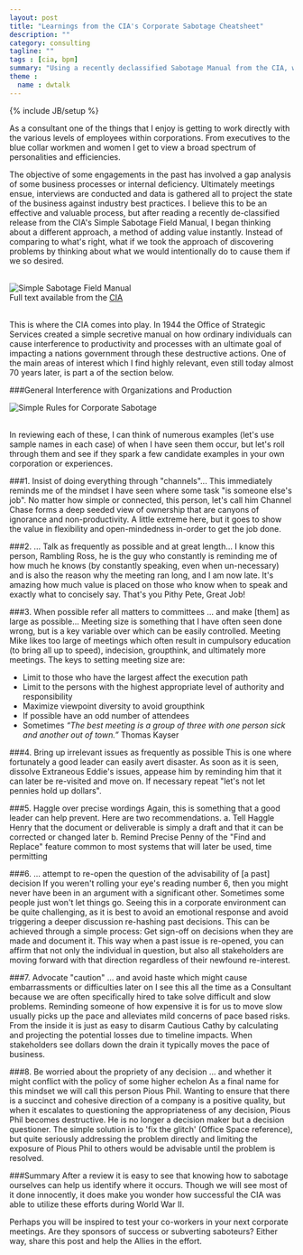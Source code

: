 ```yaml
---
layout: post
title: "Learnings from the CIA's Corporate Sabotage Cheatsheet"
description: ""
category: consulting
tagline: ""
tags : [cia, bpm]
summary: "Using a recently declassified Sabotage Manual from the CIA, we can begin to understand corporate problems not by thinking about best practices, but instead thinking about destructive processes"
theme :
  name : dwtalk
---
```

{% include JB/setup %}

As a consultant one of the things that I enjoy is getting to work directly with the various levels of employees within corporations. From executives to the blue collar workmen and women I get to view a broad spectrum of personalities and efficiencies.

The objective of some engagements in the past has involved a gap analysis of some business processes or internal deficiency. Ultimately meetings ensue, interviews are conducted and data is gathered all to project the state of the business against industry best practices. I believe this to be an effective and valuable process, but after reading a recently de-classified release from the CIA's Simple Sabotage Field Manual, I began thinking about a different approach, a method of adding value instantly. Instead of comparing to what's right, what if we took the approach of discovering problems by thinking about what we would intentionally do to cause them if we so desired.

<br />
<div class="row text-center">
	<img src="{{ ASSET_PATH }}/img/title.png" class="" alt="Simple Sabotage Field Manual" /><br />
	Full text available from the <a href="https://www.cia.gov/news-information/featured-story-archive/2012-featured-story-archive/CleanedUOSSSimpleSabotage_sm.pdf">CIA</a>
</div>
<br />


This is where the CIA comes into play. In 1944 the Office of Strategic Services created a simple secretive manual on how ordinary individuals can cause interference to productivity and processes with an ultimate goal of impacting a nations government through these destructive actions. One of the main areas of interest which I find highly relevant, even still today almost 70 years later, is part a of the section below.

###General Interference with Organizations and Production
<br />
<div class="row text-center">
	<img src="{{ ASSET_PATH }}/img/corpsabotage.png" class="" alt="Simple Rules for Corporate Sabotage" />
</div>
<br />


In reviewing each of these, I can think of numerous examples (let's use sample names in each case) of when I have seen them occur, but let's roll through them and see if they spark a few candidate examples in your own corporation or experiences.

###1. Insist of doing everything through "channels"...
This immediately reminds me of the mindset I have seen where some task "is someone else's job". No matter how simple or connected, this person, let's call him Channel Chase forms a deep seeded view of ownership that are canyons of ignorance and non-productivity. A little extreme here, but it goes to show the value in flexibility and open-mindedness in-order to get the job done.

###2. ... Talk as frequently as possible and at great length...
I know this person, Rambling Ross, he is the guy who constantly is reminding me of how much he knows (by constantly speaking, even when un-necessary) and is also the reason why the meeting ran long, and I am now late. It's amazing how much value is placed on those who know when to speak and exactly what to concisely say. That's you Pithy Pete, Great Job!

###3. When possible refer all matters to committees ... and make \[them\] as large as possible...
Meeting size is something that I have often seen done wrong, but is a key variable over which can be easily controlled. Meeting Mike likes too large of meetings which often result in cumpulsory education (to bring all up to speed), indecision, groupthink, and ultimately more meetings. The keys to setting meeting size are:
*   Limit to those who have the largest affect the execution path
*   Limit to the persons with the highest appropriate level of authority and responsibility
*   Maximize viewpoint diversity to avoid groupthink
*   If possible have an odd number of attendees
*   Sometimes <i>“The best meeting is a group of three with one person sick and another out of town.”</i> Thomas Kayser

###4. Bring up irrelevant issues as frequently as possible
This is one where fortunately a good leader can easily avert disaster. As soon as it is seen, dissolve Extraneous Eddie's issues, appease him by reminding him that it can later be re-visited and move on. If necessary repeat "let's not let pennies hold up dollars".

###5. Haggle over precise wordings
Again, this is something that a good leader can help prevent. Here are two recommendations.	
a. Tell Haggle Henry that the document or deliverable is simply a draft and that it can be corrected or changed later
b. Remind Precise Penny of the "Find and Replace" feature common to most systems that will later be used, time permitting

###6. ... attempt to re-open the question of the advisability of \[a past\] decision
If you weren't rolling your eye's reading number 6, then you might never have been in an argument with a significant other. Sometimes some people just won't let things go. Seeing this in a corporate environment can be quite challenging, as it is best to avoid an emotional response and avoid triggering a deeper discussion re-hashing past decisions. This can be achieved through a simple process: Get sign-off on decisions when they are made and document it. This way when a past issue is re-opened, you can affirm that not only the individual in question, but also all stakeholders are moving forward with that direction regardless of their newfound re-interest.

###7. Advocate "caution" ... and avoid haste which might cause embarrassments or difficulties later on
I see this all the time as a Consultant because we are often specifically hired to take solve difficult and slow problems. Reminding someone of how expensive it is for us to move slow usually picks up the pace and alleviates mild concerns of pace based risks. From the inside it is just as easy to disarm Cautious Cathy by calculating and projecting the potential losses due to timeline impacts. When stakeholders see dollars down the drain it typically moves the pace of business.

###8. Be worried about the propriety of any decision ... and whether it might conflict with the policy of some higher echelon
As a final name for this mindset we will call this person Pious Phil. Wanting to ensure that there is a succinct and cohesive direction of a company is a positive quality, but when it escalates to questioning the appropriateness of any decision, Pious Phil becomes destructive. He is no longer a decision maker but a decision questioner. The simple solution is to 'fix the glitch' (Office Space reference), but quite seriously addressing the problem directly and limiting the exposure of Pious Phil to others would be advisable until the problem is resolved.


###Summary
After a review it is easy to see that knowing how to sabotage ourselves can help us identify where it occurs. Though we will see most of it done innocently, it does make you wonder how successful the CIA was able to utilize these efforts during World War II.

Perhaps you will be inspired to test your co-workers in your next corporate meetings. Are they sponsors of success or subverting saboteurs? Either way, share this post and help the Allies in the effort.



